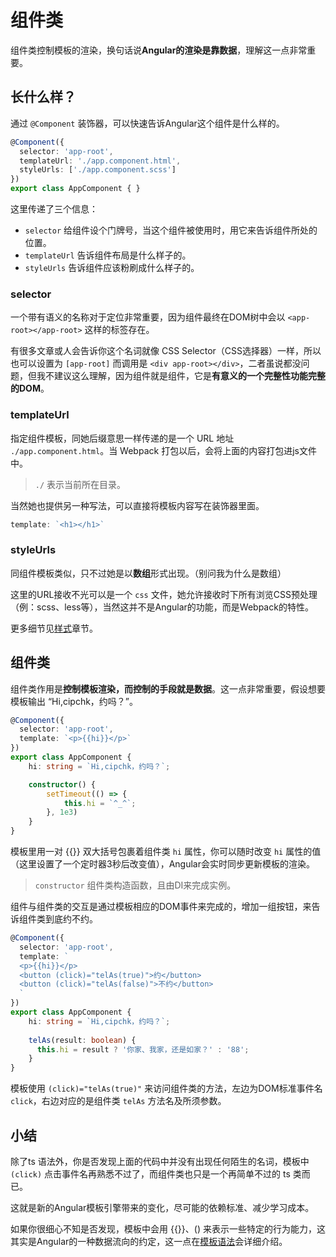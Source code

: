 # 组件类

组件类控制模板的渲染，换句话说**Angular的渲染是靠数据**，理解这一点非常重要。

## 长什么样？

通过 `@Component` 装饰器，可以快速告诉Angular这个组件是什么样的。

```typescript
@Component({
  selector: 'app-root',
  templateUrl: './app.component.html',
  styleUrls: ['./app.component.scss']
})
export class AppComponent { }
```

这里传递了三个信息：

+ `selector` 给组件设个门牌号，当这个组件被使用时，用它来告诉组件所处的位置。
+ `templateUrl` 告诉组件布局是什么样子的。
+ `styleUrls` 告诉组件应该粉刷成什么样子的。

### selector

一个带有语义的名称对于定位非常重要，因为组件最终在DOM树中会以 `<app-root></app-root>` 这样的标签存在。

有很多文章或人会告诉你这个名词就像 CSS Selector（CSS选择器）一样，所以也可以设置为 `[app-root]` 而调用是 `<div app-root></div>`，二者虽说都没问题，但我不建议这么理解，因为组件就是组件，它是**有意义的一个完整性功能完整的DOM**。

### templateUrl

指定组件模板，同她后缀意思一样传递的是一个 URL 地址 `./app.component.html`。当 Webpack 打包以后，会将上面的内容打包进js文件中。

> `./` 表示当前所在目录。

当然她也提供另一种写法，可以直接将模板内容写在装饰器里面。

```typescript
template: `<h1></h1>`
```

### styleUrls

同组件模板类似，只不过她是以**数组**形式出现。（别问我为什么是数组）

这里的URL接收不光可以是一个 `css` 文件，她允许接收时下所有浏览CSS预处理（例：scss、less等），当然这并不是Angular的功能，而是Webpack的特性。

更多细节见[样式](styles.md)章节。

## 组件类

组件类作用是**控制模板渲染，而控制的手段就是数据**。这一点非常重要，假设想要模板输出 “Hi,cipchk，约吗？”。

```typescript
@Component({
  selector: 'app-root',
  template: `<p>{{hi}}</p>`
})
export class AppComponent {
    hi: string = `Hi,cipchk，约吗？`;

    constructor() {
        setTimeout(() => {
            this.hi = `^_^`;
        }, 1e3)
    }
}
```

模板里用一对 {{}} 双大括号包裹着组件类 `hi` 属性，你可以随时改变 `hi` 属性的值（这里设置了一个定时器3秒后改变值），Angular会实时同步更新模板的渲染。

> `constructor` 组件类构造函数，且由DI来完成实例。

组件与组件类的交互是通过模板相应的DOM事件来完成的，增加一组按钮，来告诉组件类到底约不约。

```typescript
@Component({
  selector: 'app-root',
  template: `
  <p>{{hi}}</p>
  <button (click)="telAs(true)">约</button>
  <button (click)="telAs(false)">不约</button>
  `
})
export class AppComponent {
    hi: string = `Hi,cipchk，约吗？`;
    
    telAs(result: boolean) {
      this.hi = result ? '你家、我家，还是如家？' : '88';
    }
}
```

模板使用 `(click)="telAs(true)"` 来访问组件类的方法，左边为DOM标准事件名 `click`，右边对应的是组件类 `telAs` 方法名及所须参数。

## 小结

除了ts 语法外，你是否发现上面的代码中并没有出现任何陌生的名词，模板中 `(click)` 点击事件名再熟悉不过了，而组件类也只是一个再简单不过的 ts 类而已。

这就是新的Angular模板引擎带来的变化，尽可能的依赖标准、减少学习成本。

如果你很细心不知是否发现，模板中会用 {{}}、() 来表示一些特定的行为能力，这其实是Angular的一种数据流向的约定，这一点在[模板语法](template.md)会详细介绍。